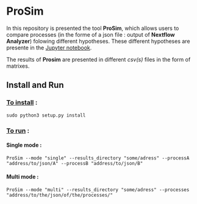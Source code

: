 # ProSim

In this repository is presented the tool __ProSim__, which allows users to compare processes (in the forme of a json file : output of __Nextflow Analyzer__) folowing different hypotheses. These different hypotheses are presente in the [Jupyter notebook](mesure_similarity.ipynb).

The results of __Prosim__ are presented in different _csv(s)_ files in the form of matrixes.

## Install and Run

### <ins>To install</ins> :
```
sudo python3 setup.py install
```

### <ins>To run</ins> :

#### __Single mode :__ 
```
ProSim --mode "single" --results_directory "some/adress" --processA "address/to/json/A" --processB "address/to/json/B"
```
#### __Multi mode :__
```
ProSim --mode "multi" --results_directory "some/adress" --processes "address/to/the/json/of/the/processes/"
```
